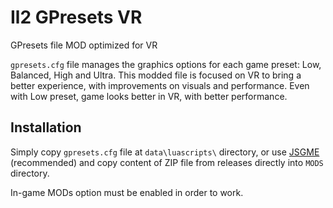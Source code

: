 # Il2 GPresets VR
GPresets file MOD optimized for VR

`gpresets.cfg` file manages the graphics options for each game preset: Low, Balanced, High and Ultra. This modded file is focused on VR to bring a better experience, with improvements on visuals and performance. Even with Low preset, game looks better in VR, with better performance.

## Installation

Simply copy `gpresets.cfg` file at `data\luascripts\` directory, or use [JSGME](https://www.softpedia.com/get/Others/Miscellaneous/Generic-Mod-Enabler.shtml) (recommended) and copy content of ZIP file from releases directly into `MODS` directory.

In-game MODs option must be enabled in order to work.
